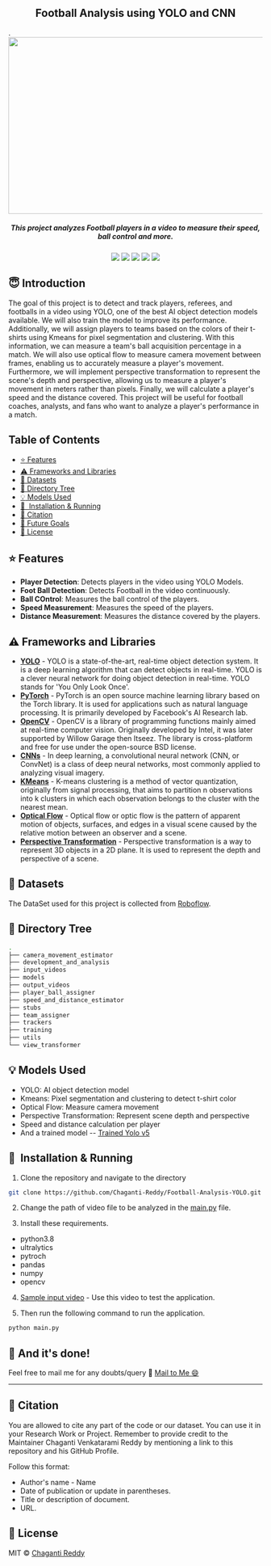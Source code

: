 <h2 align="center">Football Analysis using YOLO and CNN</h2>. 

<div align= "center"><img src="output_videos/screenshot.png" width="550" height="350"/>
  <h5>This project analyzes Football players in a video to measure their speed, ball control and more.</h5>
</div>

<div align="center">
    <a href="https://www.python.org/"><img src="https://img.shields.io/badge/python-v3.8-blue?style=flat-square"/></a>
    <img src="https://img.shields.io/github/issues/Chaganti-Reddy/Football-Analysis-YOLO?tyle=flat-square"/>
    <img src="https://img.shields.io/github/stars/Chaganti-Reddy/Football-Analysis-YOLO?style=flat-square"/>
    <img src="https://img.shields.io/github/forks/Chaganti-Reddy/Football-Analysis-YOLO?style=flat-square"/>
    <a href="https://github.com/Chaganti-Reddy/Football-Analysis-YOLO/issues"><img src="https://img.shields.io/github/issues/Chaganti-Reddy/Football-Analysis-YOLO?style=flat-square"/></a>
</div>

## :innocent: Introduction

The goal of this project is to detect and track players, referees, and footballs in a video using YOLO, one of the best AI object detection models available. We will also train the model to improve its performance. Additionally, we will assign players to teams based on the colors of their t-shirts using Kmeans for pixel segmentation and clustering. With this information, we can measure a team's ball acquisition percentage in a match. We will also use optical flow to measure camera movement between frames, enabling us to accurately measure a player's movement. Furthermore, we will implement perspective transformation to represent the scene's depth and perspective, allowing us to measure a player's movement in meters rather than pixels. Finally, we will calculate a player's speed and the distance covered. This project will be useful for football coaches, analysts, and fans who want to analyze a player's performance in a match. 

## Table of Contents

- [:star: Features](#star-features)
- [:warning: Frameworks and Libraries](#warning-frameworks-and-libraries)
- [:file_folder: Datasets](#file_folder-datasets)
- [📂 Directory Tree](#-directory-tree)
- [:bulb: Models Used](#bulb-models-used)
- [🚀&nbsp; Installation & Running](#nbsp-installation--running)
- [:raising_hand: Citation](#raising_hand-citation)
- [:beginner: Future Goals](#beginner-future-goals)
- [:eyes: License](#eyes-license)

## :star: Features

- **Player Detection**: Detects players in the video using YOLO Models.
- **Foot Ball Detection**: Detects Football in the video continuously.
- **Ball COntrol**: Measures the ball control of the players.
- **Speed Measurement**: Measures the speed of the players.
- **Distance Measurement**: Measures the distance covered by the players.

## :warning: Frameworks and Libraries

- **[YOLO](https://github.com/ultralytics/ultralytics)** - YOLO is a state-of-the-art, real-time object detection system. It is a deep learning algorithm that can detect objects in real-time. YOLO is a clever neural network for doing object detection in real-time. YOLO stands for 'You Only Look Once'.
- **[PyTorch](https://pytorch.org/)** - PyTorch is an open source machine learning library based on the Torch library. It is used for applications such as natural language processing. It is primarily developed by Facebook's AI Research lab.
- **[OpenCV](https://opencv.org/)** - OpenCV is a library of programming functions mainly aimed at real-time computer vision. Originally developed by Intel, it was later supported by Willow Garage then Itseez. The library is cross-platform and free for use under the open-source BSD license.
- **[CNNs](https://en.wikipedia.org/wiki/Convolutional_neural_network)** - In deep learning, a convolutional neural network (CNN, or ConvNet) is a class of deep neural networks, most commonly applied to analyzing visual imagery.
- **[KMeans](https://en.wikipedia.org/wiki/K-means_clustering)** - K-means clustering is a method of vector quantization, originally from signal processing, that aims to partition n observations into k clusters in which each observation belongs to the cluster with the nearest mean.
- **[Optical Flow](https://en.wikipedia.org/wiki/Optical_flow)** - Optical flow or optic flow is the pattern of apparent motion of objects, surfaces, and edges in a visual scene caused by the relative motion between an observer and a scene.
- **[Perspective Transformation](https://en.wikipedia.org/wiki/3D_projection)** - Perspective transformation is a way to represent 3D objects in a 2D plane. It is used to represent the depth and perspective of a scene.

## :file_folder: Datasets

The DataSet used for this project is collected from [Roboflow](https://public.roboflow.com/).

## 📂 Directory Tree

```bash
.
├── camera_movement_estimator
├── development_and_analysis
├── input_videos
├── models
├── output_videos
├── player_ball_assigner
├── speed_and_distance_estimator
├── stubs
├── team_assigner
├── trackers
├── training
├── utils
└── view_transformer
```

## :bulb: Models Used

- YOLO: AI object detection model
- Kmeans: Pixel segmentation and clustering to detect t-shirt color
- Optical Flow: Measure camera movement
- Perspective Transformation: Represent scene depth and perspective
- Speed and distance calculation per player
- And a trained model -- [Trained Yolo v5](https://drive.google.com/file/d/1DC2kCygbBWUKheQ_9cFziCsYVSRw6axK/view?usp=sharing)

## 🚀&nbsp; Installation & Running

1. Clone the repository and navigate to the directory

```bash
git clone https://github.com/Chaganti-Reddy/Football-Analysis-YOLO.git && cd Football-Analysis-YOLO
```

2. Change the path of video file to be analyzed in the [main.py](main.py) file.

3. Install these requirements.

- python3.8
- ultralytics
- pytroch
- pandas
- numpy
- opencv

4. [Sample input video](https://drive.google.com/file/d/1t6agoqggZKx6thamUuPAIdN_1zR9v9S_/view?usp=sharing) - Use this video to test the application.

5. Then run the following command to run the application.

```bash
python main.py
```

## :clap: And it's done!

Feel free to mail me for any doubts/query
:email: [Mail to Me :smile:](chagantivenkataramireddy1@gmail.com)

---

## :raising_hand: Citation

You are allowed to cite any part of the code or our dataset. You can use it in your Research Work or Project. Remember to provide credit to the Maintainer Chaganti Venkatarami Reddy by mentioning a link to this repository and his GitHub Profile.

Follow this format:

- Author's name - Name
- Date of publication or update in parentheses.
- Title or description of document.
- URL.

## :eyes: License

MIT © [Chaganti Reddy](https://github.com/Chaganti-Reddy/Football-Analysis-YOLO/blob/main/LICENSE)
